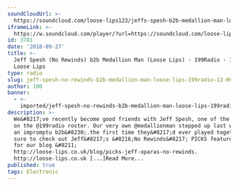 ```yaml
---
soundCloudUrl: >-
  https://soundcloud.com/loose-lips123/jeffs-spesh-b2b-medallion-man-loose-lips-199radio-130618
iframeLink: >-
  https://w.soundcloud.com/player/?url=https://soundcloud.com/loose-lips123/jeffs-spesh-b2b-medallion-man-loose-lips-199radio-130618?in=loose-lips123/sets/radioshows&color=00aabb&auto_play=false&hide_related=false&show_comments=true&show_user=true&show_reposts=false
id: 3781
date: '2018-09-27'
title: >-
  Jeff Spesh (No Rewinds) b2b Medallion Man (Loose Lips) - 199Radio - 13/06/18 -
  Loose Lips
type: radio
slug: jeff-spesh-no-rewinds-b2b-medallion-man-loose-lips-199radio-13-06-18
author: 100
banner:
  - >-
    imported/jeff-spesh-no-rewinds-b2b-medallion-man-loose-lips-199radio-13-06-18/image3781.jpeg
description: >-
  We&#8217;ve recently become good friends with Jeff Spesh, one of the fine DJs
  on the @199radio roster. Our very own @medallionman stepped up last week for
  an impromptu b2b&#8230;.the first time they&#8217;d ever played together! Make
  sure to check out Jeff&#8217;s &#8216;No Rewinds&#8217; PICKS feature he did
  for our blog &#8211;
  http://loose-lips.co.uk/blog/picks-jeff-oparas-no-rewinds.
  http://loose-lips.co.uk [...]Read More...
published: true
tags: Electronic
---
```

